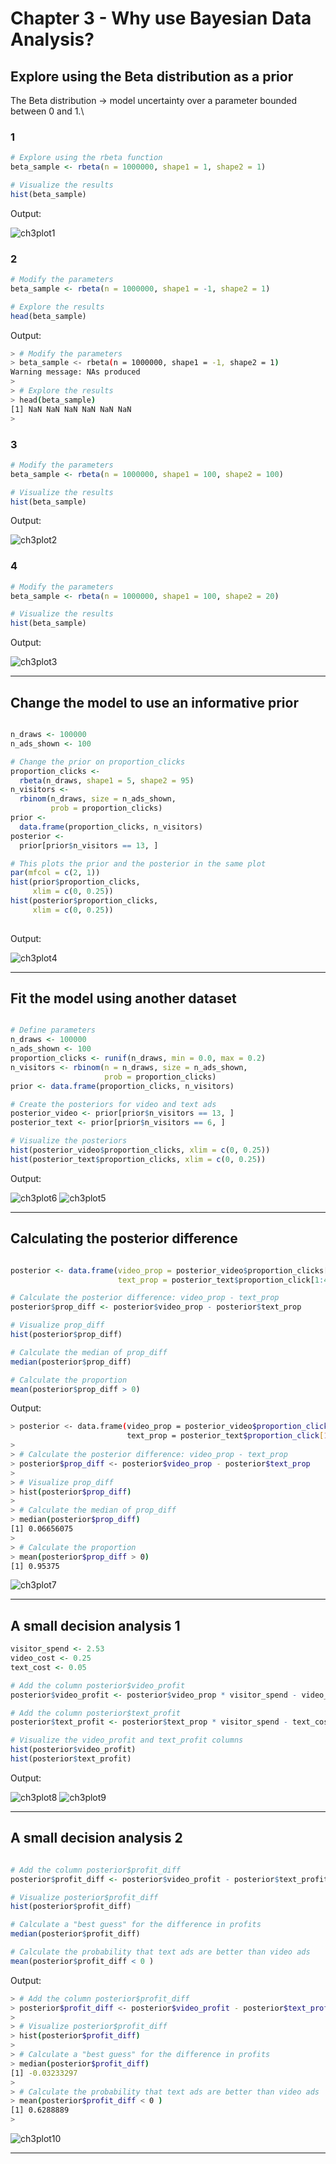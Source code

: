 # Chapter 3 - Why use Bayesian Data Analysis?
## Explore using the Beta distribution as a prior
The Beta distribution -> model uncertainty over a parameter bounded between 0 and 1.\

### 1

```r
# Explore using the rbeta function
beta_sample <- rbeta(n = 1000000, shape1 = 1, shape2 = 1)

# Visualize the results
hist(beta_sample)

```

Output:

![ch3plot1](ch3plot1.png)

### 2

```r
# Modify the parameters
beta_sample <- rbeta(n = 1000000, shape1 = -1, shape2 = 1)

# Explore the results
head(beta_sample)
```

Output:

```bash
> # Modify the parameters
> beta_sample <- rbeta(n = 1000000, shape1 = -1, shape2 = 1)
Warning message: NAs produced
> 
> # Explore the results
> head(beta_sample)
[1] NaN NaN NaN NaN NaN NaN
> 

```

### 3

```r
# Modify the parameters
beta_sample <- rbeta(n = 1000000, shape1 = 100, shape2 = 100)

# Visualize the results
hist(beta_sample)

```
Output:

![ch3plot2](ch3plot2.png)

### 4

```r
# Modify the parameters
beta_sample <- rbeta(n = 1000000, shape1 = 100, shape2 = 20)

# Visualize the results
hist(beta_sample)

```
Output:

![ch3plot3](ch3plot3.png)

***

## Change the model to use an informative prior

```r

n_draws <- 100000
n_ads_shown <- 100

# Change the prior on proportion_clicks
proportion_clicks <- 
  rbeta(n_draws, shape1 = 5, shape2 = 95)
n_visitors <- 
  rbinom(n_draws, size = n_ads_shown, 
         prob = proportion_clicks)
prior <- 
  data.frame(proportion_clicks, n_visitors)
posterior <- 
  prior[prior$n_visitors == 13, ]

# This plots the prior and the posterior in the same plot
par(mfcol = c(2, 1))
hist(prior$proportion_clicks, 
     xlim = c(0, 0.25))
hist(posterior$proportion_clicks, 
     xlim = c(0, 0.25))
     
```

Output:

![ch3plot4](ch3plot4.png)

***

## Fit the model using another dataset

```r

# Define parameters
n_draws <- 100000
n_ads_shown <- 100
proportion_clicks <- runif(n_draws, min = 0.0, max = 0.2)
n_visitors <- rbinom(n = n_draws, size = n_ads_shown, 
                     prob = proportion_clicks)
prior <- data.frame(proportion_clicks, n_visitors)

# Create the posteriors for video and text ads
posterior_video <- prior[prior$n_visitors == 13, ]
posterior_text <- prior[prior$n_visitors == 6, ]

# Visualize the posteriors
hist(posterior_video$proportion_clicks, xlim = c(0, 0.25))
hist(posterior_text$proportion_clicks, xlim = c(0, 0.25))

```

Output:

![ch3plot6](ch3plot6.png)
![ch3plot5](ch3plot5.png)

***

## Calculating the posterior difference


```r

posterior <- data.frame(video_prop = posterior_video$proportion_clicks[1:4000],
                        text_prop = posterior_text$proportion_click[1:4000])

# Calculate the posterior difference: video_prop - text_prop
posterior$prop_diff <- posterior$video_prop - posterior$text_prop 

# Visualize prop_diff
hist(posterior$prop_diff)

# Calculate the median of prop_diff
median(posterior$prop_diff)

# Calculate the proportion
mean(posterior$prop_diff > 0) 

```

Output:

```bash
> posterior <- data.frame(video_prop = posterior_video$proportion_clicks[1:4000],
                          text_prop = posterior_text$proportion_click[1:4000])
> 
> # Calculate the posterior difference: video_prop - text_prop
> posterior$prop_diff <- posterior$video_prop - posterior$text_prop
> 
> # Visualize prop_diff
> hist(posterior$prop_diff)
> 
> # Calculate the median of prop_diff
> median(posterior$prop_diff)
[1] 0.06656075
> 
> # Calculate the proportion
> mean(posterior$prop_diff > 0)
[1] 0.95375

```
![ch3plot7](ch3plot7.png)

***

## A small decision analysis 1

```r
visitor_spend <- 2.53
video_cost <- 0.25
text_cost <- 0.05

# Add the column posterior$video_profit
posterior$video_profit <- posterior$video_prop * visitor_spend - video_cost

# Add the column posterior$text_profit
posterior$text_profit <- posterior$text_prop * visitor_spend - text_cost

# Visualize the video_profit and text_profit columns
hist(posterior$video_profit)
hist(posterior$text_profit)

```

Output:

![ch3plot8](ch3plot8.png)
![ch3plot9](ch3plot9.png)

***

## A small decision analysis 2

```r

# Add the column posterior$profit_diff
posterior$profit_diff <- posterior$video_profit - posterior$text_profit

# Visualize posterior$profit_diff
hist(posterior$profit_diff)

# Calculate a "best guess" for the difference in profits
median(posterior$profit_diff)

# Calculate the probability that text ads are better than video ads
mean(posterior$profit_diff < 0 )

```

Output:

```bash
> # Add the column posterior$profit_diff
> posterior$profit_diff <- posterior$video_profit - posterior$text_profit
> 
> # Visualize posterior$profit_diff
> hist(posterior$profit_diff)
> 
> # Calculate a "best guess" for the difference in profits
> median(posterior$profit_diff)
[1] -0.03233297
> 
> # Calculate the probability that text ads are better than video ads
> mean(posterior$profit_diff < 0 )
[1] 0.6288889
> 

```
![ch3plot10](ch3plot10.png)

***

